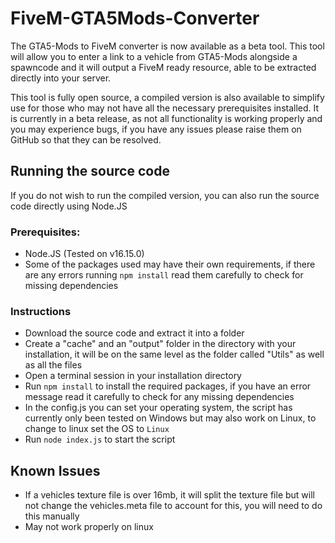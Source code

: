 # FiveM-GTA5Mods-Converter
The GTA5-Mods to FiveM converter is now available as a beta tool. This tool will allow you to enter a link to a vehicle from GTA5-Mods alongside a spawncode and it will output a FiveM ready resource, able to be extracted directly into your server.

This tool is fully open source, a compiled version is also available to simplify use for those who may not have all the necessary prerequisites installed. It is currently in a beta release, as not all functionality is working properly and you may experience bugs, if you have any issues please raise them on GitHub so that they can be resolved.

## Running the source code
If you do not wish to run the compiled version, you can also run the source code directly using Node.JS

### Prerequisites:
- Node.JS (Tested on v16.15.0)
- Some of the packages used may have their own requirements, if there are any errors running `npm install` read them carefully to check for missing dependencies

### Instructions
- Download the source code and extract it into a folder
- Create a "cache" and an "output" folder in the directory with your installation, it will be on the same level as the folder called "Utils" as well as all the files
- Open a terminal session in your installation directory
- Run `npm install` to install the required packages, if you have an error message read it carefully to check for any missing dependencies
- In the config.js you can set your operating system, the script has currently only been tested on Windows but may also work on Linux, to change to linux set the OS to `Linux`
- Run `node index.js` to start the script

## Known Issues
- If a vehicles texture file is over 16mb, it will split the texture file but will not change the vehicles.meta file to account for this, you will need to do this manually
- May not work properly on linux